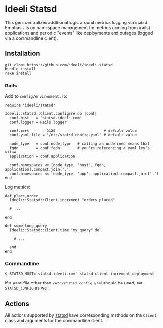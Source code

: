 # Ideeli Statsd

This gem centralizes additional logic around metrics logging via statsd. 
Emphasis is on namespace management for metrics coming from (rails) 
applications and periodic "events" like deployments and outages (logged 
via a commandline client).

## Installation

    git clone https://github.com/ideeli/ideeli-statsd
    bundle install
    rake install

### Rails

Add to `config/environment.rb`:

~~~ { .ruby }
require 'ideeli/statsd'

Ideeli::Statsd::Client.configure do |conf|
  conf.host   = 'statsd.ideeli.com'
  conf.logger = Rails.logger

  conf.port      = 8125                      # default value
  conf.yaml_file = '/etc/statsd_config.yaml' # default value

  node_type   = conf.node_type   # calling an undefined means that 
  fqdn        = conf.fqdn        # you're referencing a yaml key's value
  application = conf.application

  conf.namespaces << [node_type, 'host', fqdn, application].compact.join('.')
  conf.namespaces << [node_type, 'app', application].compact.join('.')
end
~~~

Log metrics:

~~~ { .ruby }
def place_order
  Ideeli::Statsd::Client.increment "orders.placed"

  # ...

end

def some_long_query
  Ideeli::Statsd::Client.time "my_query" do

    # ...

  end
end
~~~

### Commandline

    $ STATSD_HOST='statsd.ideeli.com' statsd-client increment deployment

If a yaml file other than `/etc/statsd_config.yaml`should be used, set 
`STATSD_CONFIG` as well.

## Actions

All actions supported by [statsd][] have corresponding methods on the 
`Client` class and arguments for the commandline client.

[statsd]: https://github.com/github/statsd-ruby/blob/master/lib/statsd.rb
